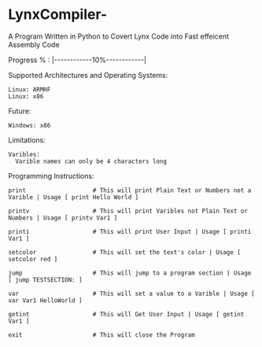 # LynxCompiler-
  A Program Written in Python to Covert Lynx Code into Fast effeicent Assembly Code 
  
  
  Progress % : |------------10%------------|
  
  
  Supported Architectures and Operating Systems:
 
    Linux: ARMHF
    Linux: x86
    
   Future: 
   
    Windows: x86
  
  Limitations:
  
    Varibles:
      Varible names can only be 4 characters long 
      
    
  Programming Instructions:
  
    print                   # This will print Plain Text or Numbers not a Varible | Usage [ print Hello World ] 
    
    printv                  # This will print Varibles not Plain Text or Numbers | Usage [ printv Var1 ] 
    
    printi                  # This will print User Input | Usage [ printi Var1 ] 
    
    setcolor                # This will set the text's color | Usage [ setcolor red ] 
    
    jump                    # This will jump to a program section | Usage [ jump TESTSECTION: ]  
    
    var                     # This will set a value to a Varible | Usage [ var Var1 HelloWorld ]  
    
    getint                  # This will Get User Input | Usage [ getint Var1 ]  
    
    exit                    # This will close the Program
    
    
  
